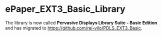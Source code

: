 # ePaper_EXT3_Basic_Library

The library is now called **Pervasive Displays Library Suite - Basic Edition** and has migrated to https://github.com/rei-vilo/PDLS_EXT3_Basic.
